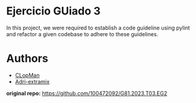 # Ejercicio GUiado 3

In this project, we were required to establish a code guideline using pylint and refactor a given codebase to adhere to these guidelines.

# Authors

- [CLopMan](https://github.com/CLopMan)
- [Adri-extramix](https://github.com/Adri-Extremix)

**original repo:** https://github.com/100472092/G81.2023.T03.EG2
